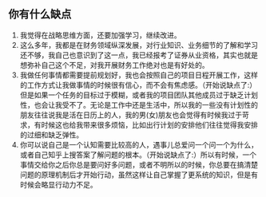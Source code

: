 ## 你有什么缺点
1. 我觉得在战略思维方面，还要加强学习，继续改进。
2. 这么多年，我都是在财务领域纵深发展，对行业知识、业务细节的了解和学习还不够，我自己也意识到了这一点，我已经报考了证券从业资格，其实也就是想弥补自己这个不足，对我开展财务工作绝对也是有好处的。
3. 我做任何事情都需要提前规划好，我也会按照自己的项目日程开展工作，这样的工作方式让我做事情的时候很有信心，而不会有焦虑感。（开始说缺点了:）但是如果一个任务的目标过于模糊，或者我的项目团队其他成员过于缺乏计划性，也会让我受不了。无论是工作中还是生活中，所以我的一些没有计划性的朋友往往说我是活在日历上的人，我的男(女)朋友也会觉得有时候我过于苛求，有时候这也给我带来很多烦恼，比如出行计划的安排他们往往觉得我安排的过细和缺乏弹性。
4. 你可以说自己是一个认知需要比较高的人，遇事儿总爱问一个问一个为什么，或者自己知乎上搜答案了解问题的根本。（开始说缺点了:）所以有时候，一个事情交给你之后你总是要问好多问题，或者不明所以的时候，你总要在搞清楚问题的原理机制后才开始行动，虽然这样让自己掌握了更系统的知识，但是有时候会略显行动力不足。